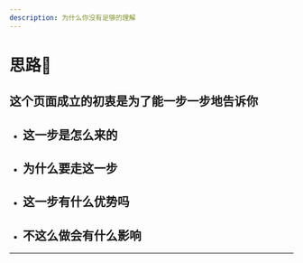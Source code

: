 ```yaml
---
description: 为什么你没有足够的理解
---
```


# 思路🤔

## 这个页面成立的初衷是为了能一步一步地告诉你&#x20;

* ## 这一步是怎么来的&#x20;
* ## 为什么要走这一步&#x20;
* ## 这一步有什么优势吗&#x20;
* ## 不这么做会有什么影响

***

##
